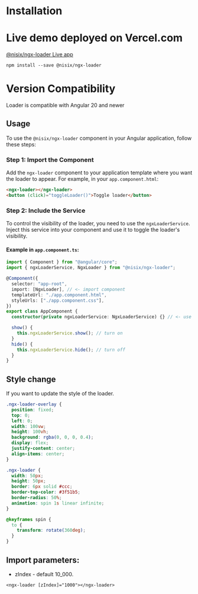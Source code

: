 # Installation

# Live demo deployed on Vercel.com

[@nisix/ngx-loader Live app](https://ngx-loader.vercel.app/)

```
npm install --save @nisix/ngx-loader
```

# Version Compatibility

Loader is compatible with Angular 20 and newer

## Usage

To use the `@nisix/ngx-loader` component in your Angular application, follow these steps:

### Step 1: Import the Component

Add the `ngx-loader` component to your application template where you want the loader to appear. For example, in your `app.component.html`:

```html
<ngx-loader></ngx-loader>
<button (click)="toggleLoader()">Toggle loader</button>
```

### Step 2: Include the Service

To control the visibility of the loader, you need to use the `ngxLoaderService`. Inject this service into your component and use it to toggle the loader's visibility.

#### Example in `app.component.ts`:

```typescript
import { Component } from "@angular/core";
import { ngxLoaderService, NgxLoader } from "@nisix/ngx-loader";

@Component({
  selector: "app-root",
  import: [NgxLoader], // <- import component
  templateUrl: "./app.component.html",
  styleUrls: ["./app.component.css"],
})
export class AppComponent {
  constructor(private ngxLoaderService: NgxLoaderService) {} // <- use service

  show() {
    this.ngxLoaderService.show(); // turn on
  }
  hide() {
    this.ngxLoaderService.hide(); // turn off
  }
}
```

## Style change

If you want to update the style of the loader.

```css
.ngx-loader-overlay {
  position: fixed;
  top: 0;
  left: 0;
  width: 100vw;
  height: 100vh;
  background: rgba(0, 0, 0, 0.4);
  display: flex;
  justify-content: center;
  align-items: center;
}

.ngx-loader {
  width: 50px;
  height: 50px;
  border: 6px solid #ccc;
  border-top-color: #3f51b5;
  border-radius: 50%;
  animation: spin 1s linear infinite;
}

@keyframes spin {
  to {
    transform: rotate(360deg);
  }
}
```

## Import parameters:

- zIndex - default 10_000.

```
<ngx-loader [zIndex]="1000"></ngx-loader>
```
